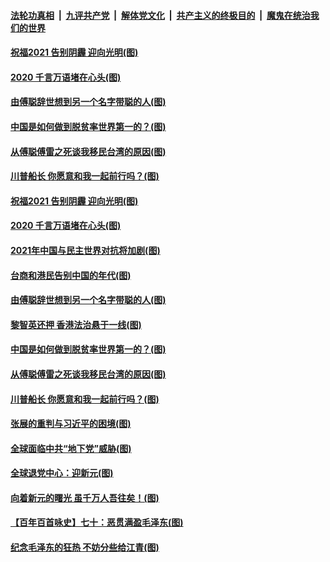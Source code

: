 ####  [法轮功真相](../../../../basic/blob/master/README.md?t=01022301) &nbsp;|&nbsp; [九评共产党](../../../../9ping.md/blob/master/README.md?t=01022301) &nbsp;|&nbsp; [解体党文化](../../../../jtdwh.md/blob/master/README.md?t=01022301)  &nbsp;|&nbsp; [共产主义的终极目的](../../../../gczydzjmd.md/blob/master/README.md?t=01022301) &nbsp;|&nbsp; [魔鬼在统治我们的世界](../../../../mgztzwmdsj.md/blob/master/README.md?t=01022301) 

#### [祝福2021 告别阴霾 迎向光明(图)](../pages/p4/957785.md?t=01022301) 

#### [2020 千言万语堵在心头(图)](../pages/p4/957780.md?t=01022301) 

#### [由傅聪辞世想到另一个名字带聪的人(图)](../pages/p4/957781.md?t=01022301) 

#### [中国是如何做到脱贫率世界第一的？(图)](../pages/p4/957704.md?t=01022301) 

#### [从傅聪傅雷之死谈我移民台湾的原因(图)](../pages/p4/957698.md?t=01022301) 

#### [川普船长 你愿意和我一起前行吗？(图)](../pages/p4/957686.md?t=01022301) 


#### [祝福2021 告别阴霾 迎向光明(图)](../pages/p4/957785.md?t=01022301) 

#### [2020 千言万语堵在心头(图)](../pages/p4/957780.md?t=01022301) 

#### [2021年中国与民主世界对抗将加剧(图)](../pages/p4/957779.md?t=01022301) 

#### [台商和港民告别中国的年代(图)](../pages/p4/957783.md?t=01022301) 

#### [由傅聪辞世想到另一个名字带聪的人(图)](../pages/p4/957781.md?t=01022301) 

#### [黎智英还押 香港法治悬于一线(图)](../pages/p4/957782.md?t=01022301) 



#### [中国是如何做到脱贫率世界第一的？(图)](../pages/p4/957704.md?t=01022301) 

#### [从傅聪傅雷之死谈我移民台湾的原因(图)](../pages/p4/957698.md?t=01022301) 

#### [川普船长 你愿意和我一起前行吗？(图)](../pages/p4/957686.md?t=01022301) 

#### [张展的重判与习近平的困境(图)](../pages/p4/957683.md?t=01022301) 

#### [全球面临中共“地下党”威胁(图)](../pages/p4/957682.md?t=01022301) 

#### [全球退党中心：迎新元(图)](../pages/p4/957697.md?t=01022301) 

#### [向着新元的曙光 虽千万人吾往矣！(图)](../pages/p4/957448.md?t=01022301) 

#### [【百年百首咏史】七十：恶贯满盈毛泽东(图)](../pages/p4/957678.md?t=01022301) 


#### [纪念毛泽东的狂热 不妨分些给江青(图)](../pages/p4/957637.md?t=01022301) 


